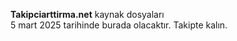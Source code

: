 <b>Takipciarttirma.net</b> kaynak dosyaları
<br>
5 mart 2025 tarihinde burada olacaktır. 
Takipte kalın.
